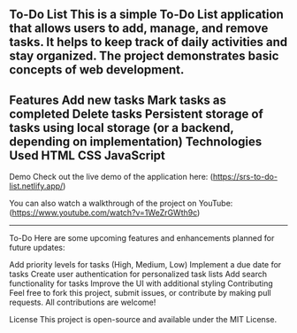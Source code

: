 To-Do List
This is a simple To-Do List application that allows users to add, manage, and remove tasks. It helps to keep track of daily activities and stay organized. The project demonstrates basic concepts of web development.
---------------------------------------------------------------------------------------
Features
Add new tasks
Mark tasks as completed
Delete tasks
Persistent storage of tasks using local storage (or a backend, depending on implementation)
Technologies Used
HTML
CSS
JavaScript 
------------------------------------------------------------------------------
Demo
Check out the live demo of the application here:
(https://srs-to-do-list.netlify.app/)

You can also watch a walkthrough of the project on YouTube:
(https://www.youtube.com/watch?v=1WeZrGWth9c)

------------------------------------------------------------------------------
To-Do
Here are some upcoming features and enhancements planned for future updates:

 Add priority levels for tasks (High, Medium, Low)
 Implement a due date for tasks
 Create user authentication for personalized task lists
 Add search functionality for tasks
 Improve the UI with additional styling
Contributing
Feel free to fork this project, submit issues, or contribute by making pull requests. All contributions are welcome!

License
This project is open-source and available under the MIT License.

